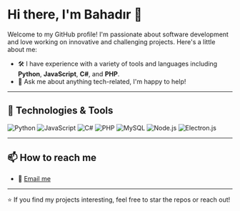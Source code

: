 # Hi there, I'm Bahadır 👋

Welcome to my GitHub profile! I'm passionate about software development and love working on innovative and challenging projects. Here's a little about me:

- 🛠️ I have experience with a variety of tools and languages including **Python**, **JavaScript**, **C#**, and **PHP**.
- 💬 Ask me about anything tech-related, I'm happy to help!

---

## 🔧 Technologies & Tools

![Python](https://img.shields.io/badge/-Python-3776AB?logo=python&logoColor=white&style=for-the-badge)
![JavaScript](https://img.shields.io/badge/-JavaScript-F7DF1E?logo=javascript&logoColor=black&style=for-the-badge)
![C#](https://img.shields.io/badge/-C%23-239120?logo=csharp&logoColor=white&style=for-the-badge)
![PHP](https://img.shields.io/badge/-PHP-777BB4?logo=php&logoColor=white&style=for-the-badge)
![MySQL](https://img.shields.io/badge/-MySQL-4479A1?logo=mysql&logoColor=white&style=for-the-badge)
![Node.js](https://img.shields.io/badge/-Node.js-339933?logo=node.js&logoColor=white&style=for-the-badge)
![Electron.js](https://img.shields.io/badge/-Electron.js-47848F?logo=electron&logoColor=white&style=for-the-badge)

---

## 📫 How to reach me

- 📧 [Email me](mailto:iletisim@bahadirdogru.com)

---

⭐ If you find my projects interesting, feel free to star the repos or reach out!
